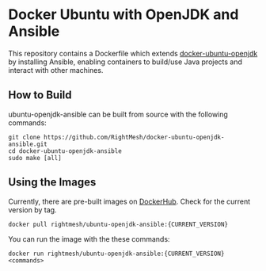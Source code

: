 Docker Ubuntu with OpenJDK and Ansible
======================================

This repository contains a Dockerfile which extends [docker-ubuntu-openjdk](https://github.com/RightMesh/docker-ubuntu-openjdk) by installing Ansible, enabling containers to build/use Java projects and interact with other machines.

How to Build
------------

ubuntu-openjdk-ansible can be built from source with the following commands:

```
git clone https://github.com/RightMesh/docker-ubuntu-openjdk-ansible.git
cd docker-ubuntu-openjdk-ansible
sudo make [all]
```

Using the Images
----------------

Currently, there are pre-built images on [DockerHub](https://hub.docker.com/r/rightmesh/ubuntu-openjdk-ansible). Check for the current version by tag.

```
docker pull rightmesh/ubuntu-openjdk-ansible:{CURRENT_VERSION}
```

You can run the image with the these commands:

```
docker run rightmesh/ubuntu-openjdk-ansible:{CURRENT_VERSION} <commands>
```
